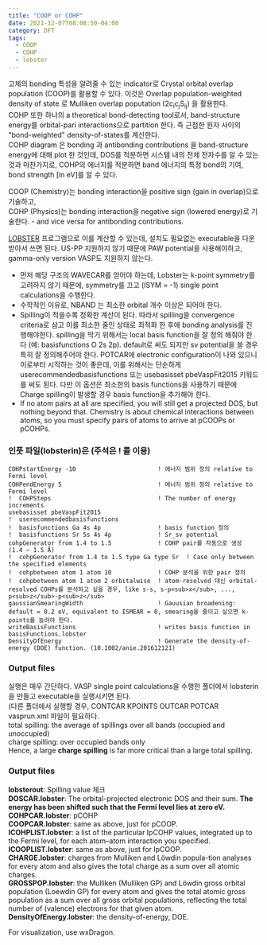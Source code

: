 ```yaml
---
title: "COOP or COHP"
date: 2021-12-07T08:08:50-04:00
category: DFT
tags:
  - COOP
  - COHP
  - lobster
---
```


고체의 bonding 특성을 알려줄 수 있는 indicator로 Crystal orbital overlap population (COOP)를 활용할 수 있다. 이것은 Overlap population-weighted density of state 로 Mulliken overlap poputation (2c<sub>i</sub>c<sub>j</sub>S<sub>ij</sub>) 을 활용한다.  
COHP 또한 하나의 a theoretical bond-detecting tool로서, band-structure energy를 orbital-pari interactions으로 partition 한다. 즉 근접한 원자 사이의 "bond-weighted" density-of-states를 계산한다.  
COHP diagram 은 bonding 과 antibonding contributions 을 band-structure energy에 대해 plot 한 것인데, DOS를 적분하면 시스템 내의 전체 전자수를 알 수 있는 것과 마찬가지로, COHP의 에너지를 적분하면 band 에너지의 특정 bond의 기여, bond strength [in eV]를 알 수 있다.

COOP (Chemistry)는 bonding interaction을 positive sign (gain in overlap)으로 기술하고,  
COHP   (Physics)는 bonding interaction을 negative sign (lowered energy)로 기술한다. - and vice versa for antibonding contributions.  

[LOBSTER](http://www.cohp.de/) 프로그램으로 이를 계산할 수 있는데, 설치도 필요없는 executable을 다운받아서 쓰면 된다. US-PP 지원하지 않기 때문에 PAW potential을 사용해야하고, gamma-only version VASP도 지원하지 않는다.  

* 먼저 해당 구조의 WAVECAR를 얻어야 하는데, Lobster는 k-point symmetry를 고려하지 않기 때문에, symmetry를 끄고 (ISYM = -1) single point calculations을 수행한다.
* 수학적인 이유로, NBAND 는 최소한 orbital 개수 이상은 되어야 한다.
* Spilling이 적을수록 정확한 계산이 된다. 따라서 spilling을 convergence criteria로 삼고 이를 최소한 줄인 상태로 최적화 한 후에 bonding analysis를 진행해야한다. spilling을 막기 위해서는 local basis function을 잘 정의 해줘야 한다 (예: basisfunctions O 2s 2p). default로 써도 되지만 sv potential을 쓸 경우 특히 잘 정의해주어야 한다. POTCAR에 electronic configuration이 나와 있으니 이로부터 시작하는 것이 좋은데, 이를 위해서는 단순하게 userecommendedbasisfunctions 또는 usebasisset pbeVaspFit2015 키워드를 써도 된다. 다만 이 옵션은 최소한의 basis functions을 사용하기 때문에 Charge spilling이 발생할 경우 basis function을 추가해야 한다.
* If no atom pairs at all are specified, you will still get a projected DOS, but nothing beyond that. Chemistry is about chemical interactions between atoms, so you must specify pairs of atoms to arrive at pCOOPs or pCOHPs.  

### 인풋 파일(lobsterin)은 (주석은 ! 를 이용)  
```
COHPstartEnergy -10                       ! 에너지 범위 정의 relative to Fermi level  
COHPendEnergy 5                           ! 에너지 범위 정의 relative to Fermi level  
!  COHPSteps                              ! The number of energy increments
usebasisset pbeVaspFit2015
!  userecommendedbasisfunctions
!  basisfunctions Ga 4s 4p                ! basis function 정의  
!  basisfunctions Sr 5s 4s 4p             ! Sr_sv potential  
cohpGenerator from 1.4 to 1.5             ! COHP pair를 자동으로 생성 (1.4 ~ 1.5 Å)  
!  cohpGenerator from 1.4 to 1.5 type Ga type Sr  ! Case only between the specified elements  
!  cohpbetween atom 1 atom 10             ! COHP 분석을 위한 pair 정의  
!  cohpbetween atom 1 atom 2 orbitalwise  ! atom-resolved 대신 orbital-resolved COHPs를 분석하고 싶을 경우, like s-s, s-p<sub>x</sub>, ..., p<sub>z</sub>-p<sub>z</sub>  
gaussianSmearingWidth                     ! Gauusian broadening: default = 0.2 eV, equivalent to ISMEAR = 0, smearing을 줄이고 싶으면 k-points를 늘려야 한다.  
writeBasisFunctions                       ! writes basis function in basisFunctions.lobster
DensityOfEnergy                           ! Generate the density-of-energy (DOE) function. (10.1002/anie.201612121)  
```

### Output files  
실행은 매우 간단하다. VASP single point calculations을 수행한 폴더에서 lobsterin 을 만들고 executable을 실행시키면 된다.  
(다른 폴더에서 실행할 경우, CONTCAR KPOINTS OUTCAR POTCAR vasprun.xml 파일이 필요하다.  
total spilling: the average of spillings over all bands (occupied and unoccupied)  
charge spilling: over occupied bands only  
Hence, a large __charge spilling__ is far more critical than a large total spilling.  

### Output files  
<b>lobsterout</b>: Spilling value 체크  
<b>DOSCAR.lobster</b>: The orbital-projected electronic DOS and their sum. <b>The energy has been shifted such that the Fermi level lies at zero eV.</b>  
<b>COHPCAR.lobster</b>: pCOHP  
<b>COOPCAR.lobster</b>: same as above, just for pCOOP.  
<b>ICOHPLIST.lobster</b>: a list of the particular IpCOHP values, integrated up to the Fermi level, for each atom–atom interaction you specified.  
<b>ICOOPLIST.lobster</b>: same as above, just for IpCOOP.  
<b>CHARGE.lobster</b>: charges from Mulliken and Löwdin popula-tion analyses for every atom and also gives the total charge as a sum over all atomic charges.  
<b>GROSSPOP.lobster</b>: the Mulliken (Mulliken GP) and Löwdin gross orbital population (Loewdin GP) for every atom and gives the total atomic gross population as a sum over all gross orbital populations, reflecting the total number of (valence) electrons for that given atom.  
<b>DensityOfEnergy.lobster</b>: the density-of-energy, DOE.  

For visualization, use wxDragon.


